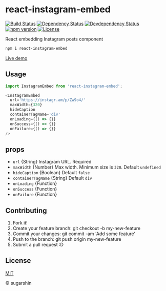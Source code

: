 # react-instagram-embed

[![Build Status][travis-image]][travis-url]
[![Dependency Status][david-image]][david-url]
[![Devdependency Status][david-dev-image]][david-dev-url]
[![npm version][npm-image]][npm-url]
[![License][license-image]][license-url]

React embedding Instagram posts component

```sh
npm i react-instagram-embed
```

[Live demo](https://sugarshin.github.io/react-instagram-embed/)

## Usage

```js
import InstagramEmbed from 'react-instagram-embed';

<InstagramEmbed
  url='https://instagr.am/p/Zw9o4/'
  maxWidth={320}
  hideCaption
  containerTagName='div'
  onLoading={() => {}}
  onSuccess={() => {}}
  onFailure={() => {}}
/>
```

## props

- `url` {String} Instagram URL. Required
- `maxWidth` {Number} Max width. Minimum size is `320`. Default `undefined`
- `hideCaption` {Boolean} Default `false`
- `containerTagName` {String} Default `div`
- `onLoading` {Function}
- `onSuccess` {Function}
- `onFailure` {Function}

## Contributing

1. Fork it!
2. Create your feature branch: git checkout -b my-new-feature
3. Commit your changes: git commit -am 'Add some feature'
4. Push to the branch: git push origin my-new-feature
5. Submit a pull request :D

## License

[MIT][license-url]

© sugarshin

[npm-image]: https://img.shields.io/npm/v/react-instagram-embed.svg?style=flat-square
[npm-url]: https://www.npmjs.org/package/react-instagram-embed
[travis-image]: https://img.shields.io/travis/sugarshin/react-instagram-embed/master.svg?branch=master&style=flat-square
[travis-url]: https://travis-ci.org/sugarshin/react-instagram-embed
[david-image]: https://david-dm.org/sugarshin/react-instagram-embed.svg?style=flat-square
[david-url]: https://david-dm.org/sugarshin/react-instagram-embed
[david-dev-image]: https://david-dm.org/sugarshin/react-instagram-embed/dev-status.svg?style=flat-square
[david-dev-url]: https://david-dm.org/sugarshin/react-instagram-embed#info=devDependencies
[license-image]: https://img.shields.io/:license-mit-blue.svg?style=flat-square
[license-url]: https://sugarshin.mit-license.org/
